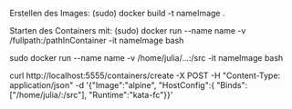 Erstellen des Images:
(sudo) docker build -t nameImage .

Starten des Containers mit:
(sudo) docker run --name name -v /fullpath:/pathInContainer -it nameImage bash

sudo docker run --name name -v /home/julia/...:/src -it nameImage bash

curl http://localhost:5555/containers/create -X POST -H "Content-Type: application/json" -d '{"Image":"alpine", "HostConfig":{ "Binds":["/home/julia/:/src"], "Runtime":"kata-fc"}}'
